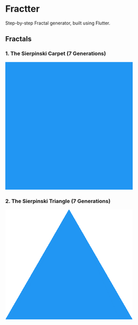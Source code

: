# Fractter

Step-by-step Fractal generator, built using Flutter.

## Fractals

### 1. The Sierpinski Carpet (7 Generations)

<img width=400 src=.github/images/sierpinski_carpet.gif />

### 2. The Sierpinski Triangle (7 Generations)

<img width=400 src=.github/images/sierpinski_triangle.gif />
